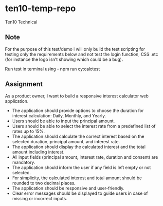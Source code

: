 # ten10-temp-repo
Ten10 Technical

## Note

For the purpose of this test/demo I will only build the test scripting for testing only the requirements below and not test the login function, CSS .etc (for instance the logo isn't showing which could be a bug).

Run test in terminal using - npm run cy:calctest

## Assignment

As a product owner, I want to build a responsive interest calculator web application.

- The application should provide options to choose the duration for interest calculation: Daily, Monthly, and Yearly.
- Users should be able to input the principal amount.
- Users should be able to select the interest rate from a predefined list of rates up to 15%.
- The application should calculate the correct interest based on the selected duration, principal amount, and interest rate.
- The application should display the calculated interest and the total amount including interest.
- All input fields (principal amount, interest rate, duration and consent) are mandatory.
- The application should inform the user if any field is left empty or not selected.
- For simplicity, the calculated interest and total amount should be rounded to two decimal places.
- The application should be responsive and user-friendly.
- Clear error messages should be displayed to guide users in case of missing or incorrect inputs.

